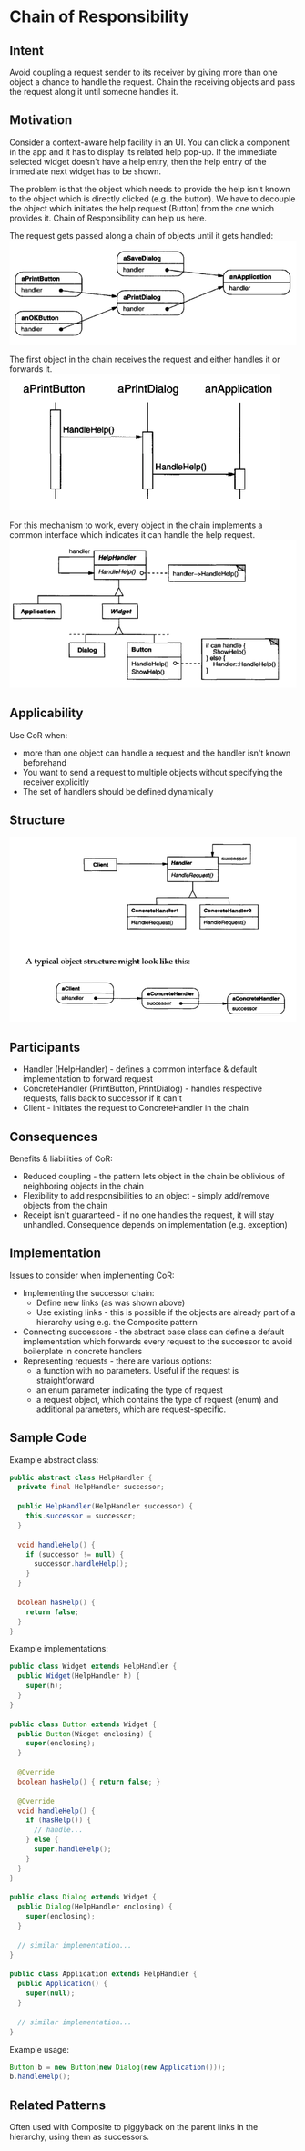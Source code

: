 # Chain of Responsibility

## Intent
Avoid coupling a request sender to its receiver by giving more than one object a chance to handle the request.
Chain the receiving objects and pass the request along it until someone handles it.

## Motivation
Consider a context-aware help facility in an UI. You can click a component in the app and it has to display its related help pop-up.
If the immediate selected widget doesn't have a help entry, then the help entry of the immediate next widget has to be shown.

The problem is that the object which needs to provide the help isn't known to the object which is directly clicked (e.g. the button).
We have to decouple the object which initiates the help request (Button) from the one which provides it. Chain of Responsibility can help us here.

The request gets passed along a chain of objects until it gets handled:
![cor-example-chaining](images/cor-example-chaining.png)

The first object in the chain receives the request and either handles it or forwards it.
![cor-execution-example](images/cor-execution-example.png)

For this mechanism to work, every object in the chain implements a common interface which indicates it can handle the help request.
![cor-example-structure](images/cor-example-structure.png)

## Applicability
Use CoR when:
 * more than one object can handle a request and the handler isn't known beforehand
 * You want to send a request to multiple objects without specifying the receiver explicitly
 * The set of handlers should be defined dynamically
 
## Structure
![cor-structure](images/cor-structure.png)

## Participants
 * Handler (HelpHandler) - defines a common interface & default implementation to forward request
 * ConcreteHandler (PrintButton, PrintDialog) - handles respective requests, falls back to successor if it can't
 * Client - initiates the request to ConcreteHandler in the chain

## Consequences
Benefits & liabilities of CoR:
 * Reduced coupling - the pattern lets object in the chain be oblivious of neighboring objects in the chain
 * Flexibility to add responsibilities to an object - simply add/remove objects from the chain
 * Receipt isn't guaranteed - if no one handles the request, it will stay unhandled. Consequence depends on implementation (e.g. exception)

## Implementation
Issues to consider when implementing CoR:
 * Implementing the successor chain:
    * Define new links (as was shown above)
    * Use existing links - this is possible if the objects are already part of a hierarchy using e.g. the Composite pattern
 * Connecting successors - the abstract base class can define a default implementation which forwards every request to the successor to avoid boilerplate in concrete handlers
 * Representing requests - there are various options:
    * a function with no parameters. Useful if the request is straightforward
    * an enum parameter indicating the type of request
    * a request object, which contains the type of request (enum) and additional parameters, which are request-specific.

## Sample Code
Example abstract class:
```java
public abstract class HelpHandler {
  private final HelpHandler successor;

  public HelpHandler(HelpHandler successor) {
    this.successor = successor;
  }

  void handleHelp() {
    if (successor != null) {
      successor.handleHelp();
    }
  }

  boolean hasHelp() {
    return false;
  }
}
```

Example implementations:
```java
public class Widget extends HelpHandler {
  public Widget(HelpHandler h) {
    super(h);
  }
}

public class Button extends Widget {
  public Button(Widget enclosing) {
    super(enclosing);
  }

  @Override
  boolean hasHelp() { return false; }

  @Override
  void handleHelp() {
    if (hasHelp()) {
      // handle...
    } else {
      super.handleHelp();
    }
  }
}

public class Dialog extends Widget {
  public Dialog(HelpHandler enclosing) {
    super(enclosing);
  }

  // similar implementation...
}

public class Application extends HelpHandler {
  public Application() {
    super(null);
  }

  // similar implementation...
}
```

Example usage:
```java
Button b = new Button(new Dialog(new Application()));
b.handleHelp();
```

## Related Patterns
Often used with Composite to piggyback on the parent links in the hierarchy, using them as successors.
